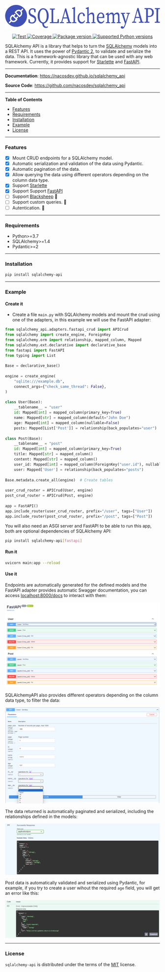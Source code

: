 <p align="center">
  <a><img src="https://raw.githubusercontent.com/nacosdev/sqlalchemy_api/main/docs/assets/images/sqlalchemy_api.png" alt="SQLalchemyAPI"></a>
</p>

<p align="center">
  <a href="https://github.com/nacosdev/sqlalchemy_api/actions?query=workflow%3ATests+event%3Apush+branch%3Amain" target="_blank">
      <img src="https://github.com/nacosdev/sqlalchemy_api/workflows/Tests/badge.svg?event=push&branch=main" alt="Test">
  </a>
  <a href="https://codecov.io/gh/nacosdev/sqlalchemy_api">
      <img src="https://codecov.io/gh/nacosdev/sqlalchemy_api/branch/main/graph/badge.svg" alt="Coverage">
  </a>
  <a href="https://pypi.org/project/sqlalchemy-api" target="_blank">
      <img src="https://img.shields.io/pypi/v/sqlalchemy-api?color=%2334D058&label=pypi%20package" alt="Package version">
  </a>
  <a href="https://pypi.org/project/sqlalchemy-api" target="_blank">
      <img src="https://img.shields.io/pypi/pyversions/fastapi.svg?color=%2334D058" alt="Supported Python versions">
  </a>
</p>

SQLAlchemy API is a library that helps to turn the [SQLAlchemy](https://www.sqlalchemy.org/) models into a REST API. It uses the power of [Pydantic 2](https://docs.pydantic.dev/dev-v2/), to validate and serialize the data. This is a framework-agnostic library that can be used with any web framework. Currently, it provides support for [Starlette](https://www.starlette.io/) and [FastAPI](https://fastapi.tiangolo.com/).

---

**Documentation**: <a href="https://nacosdev.github.io/sqlalchemy_api" target="_blank">https://nacosdev.github.io/sqlalchemy_api</a>

**Source Code**: <a href="https://github.com/nacosdev/sqlalchemy_api" target="_blank">https://github.com/nacosdev/sqlalchemy_api</a>

---

**Table of Contents**

- [Features](#features)
- [Requirements](#requirements)
- [Installation](#installation)
- [Example](#example)
- [License](#license)

---

### Features 

- [x] Mount CRUD endpoints for a SQLAlchemy model.
- [x] Automatic serialization and validation of the data using Pydantic.
- [x] Automatic pagination of the data.
- [x] Allow querying the data using different operators depending on the column data type.
- [x] Support [Starlette](https://github.com/encode/starlette)
- [x] Support Support [FastAPI](https://github.com/tiangolo/fastapi)
- [ ] Support [Blacksheep](https://github.com/Neoteroi/BlackSheep) 🚧
- [ ] Support custom queries. 🚧
- [ ] Autentication. 🚧<br/>

---

### Requirements

- Python>=3.7
- SQLAlchemy>=1.4
- Pydantic>=2

---

### Installation

```bash
pip install sqlalchemy-api
```

---

### Example

#### Create it

- Create a file `main.py` with SQLAlchemy models and mount the crud using one of the adapters, in this example we will use the FastAPI adapter:

```python
from sqlalchemy_api.adapters.fastapi_crud import APICrud
from sqlalchemy import create_engine, ForeignKey
from sqlalchemy.orm import relationship, mapped_column, Mapped
from sqlalchemy.ext.declarative import declarative_base
from fastapi import FastAPI
from typing import List

Base = declarative_base()

engine = create_engine(
    "sqlite:///example.db",
    connect_args={"check_same_thread": False},
)

class User(Base):
    __tablename__ = "user"
    id: Mapped[int] = mapped_column(primary_key=True)
    name: Mapped[str] = mapped_column(default="John Doe")
    age: Mapped[int] = mapped_column(nullable=False)
    posts: Mapped[List['Post']] = relationship(back_populates="user")

class Post(Base):
    __tablename__ = "post"
    id: Mapped[int] = mapped_column(primary_key=True)
    title: Mapped[str] = mapped_column()
    content: Mapped[str] = mapped_column()
    user_id: Mapped[int] = mapped_column(ForeignKey("user.id"), nullable=False)
    user: Mapped['User'] = relationship(back_populates="posts")

Base.metadata.create_all(engine)  # Create tables

user_crud_router = APICrud(User, engine)
post_crud_router = APICrud(Post, engine)

app = FastAPI()
app.include_router(user_crud_router, prefix="/user", tags=["User"])
app.include_router(post_crud_router, prefix="/post", tags=["Post"])
```

You will also need an ASGI server and FastAPI to be able to run this app, both are optional dependencies of SQLAlchemy API:

```bash
pip install sqlalchemy-api[fastapi]
```

#### Run it

```bash
uvicorn main:app --reload
```

#### Use it
Endpoints are automatically generated for the defined models and the FastAPI adapter provides automatic Swagger documentation, you can access [localhost:8000/docs](localhost:8000/docs) to interact with them:

<p align="center">
  <a><img src="https://raw.githubusercontent.com/nacosdev/sqlalchemy_api/main/docs/assets/images/swagger-1.png" alt="Swagger"></a>
</p>

SQLAlchemyAPI also provides different operators depending on the column data type, to filter the data:

<p align="center">
  <a><img src="https://raw.githubusercontent.com/nacosdev/sqlalchemy_api/main/docs/assets/images/swagger-2.png" alt="Swagger2"></a>
</p>

The data returned is automatically paginated and serialized, including the relationships defined in the models:

<p align="center">
  <a><img src="https://raw.githubusercontent.com/nacosdev/sqlalchemy_api/main/docs/assets/images/swagger-3.png" alt="Swagger3"></a>
</p>

Post data is automatically validated and serialized using Pydantic, for example, if you try to create a user wihout the required `age` field, you will get an error like this:

<p align="center">
  <a><img src="https://raw.githubusercontent.com/nacosdev/sqlalchemy_api/main/docs/assets/images/swagger-4.png" alt="Swagger4"></a>
</p>

---

### License

`sqlalchemy-api` is distributed under the terms of the [MIT](https://spdx.org/licenses/MIT.html) license.
